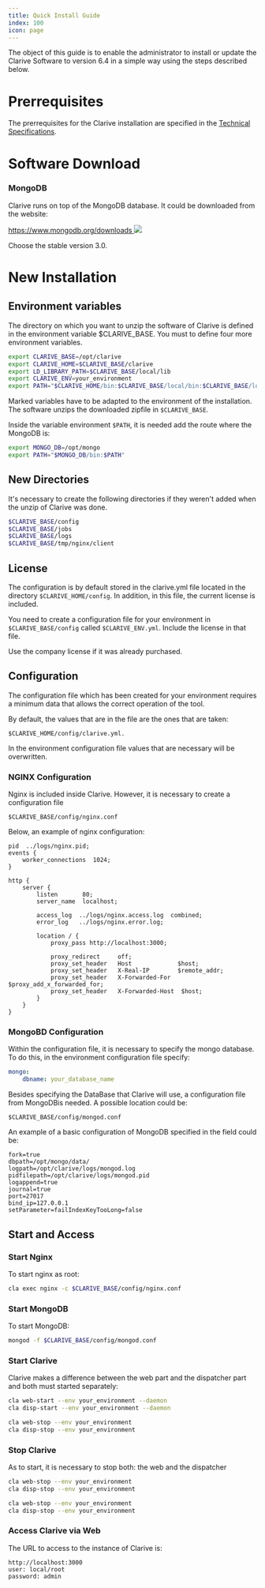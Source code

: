```yaml
---
title: Quick Install Guide
index: 100
icon: page
---
```


The object of this guide is to enable the administrator to install
or update the Clarive Software to version 6.4 in a simple way using the steps described below.

# Prerrequisites

The prerrequisites for the Clarive installation are
specified in the [Technical Specifications](setup/specs).

# Software Download

<!-- Waiting for a solution to how customers can download Clarive software

The Clarive installable files are available here:

[http://www.clarive.com/install <img class='ext-link' src='static/images/icons/new_window_link.svg' />](http://www.clarive.com/install)

In case you don’t find a good version for your operating system,
please contact our support at `support@clarive.com`.

Follow the steps specified in the install website.
In this guide this information is extended for the users that need it. -->

### MongoDB

Clarive runs on top of the MongoDB database.
It could be downloaded from the website:

[https://www.mongodb.org/downloads <img class='ext-link' src='static/images/icons/new_window_link.svg' />](https://www.mongodb.org/downloads )

Choose the stable version 3.0.

# New Installation

## Environment variables

The directory on which you want to unzip the software of
Clarive is defined in the environment variable $CLARIVE_BASE.
You must to define four more environment variables.

```bash
export CLARIVE_BASE=/opt/clarive
export CLARIVE_HOME=$CLARIVE_BASE/clarive
export LD_LIBRARY_PATH=$CLARIVE_BASE/local/lib
export CLARIVE_ENV=your_environment
export PATH="$CLARIVE_HOME/bin:$CLARIVE_BASE/local/bin:$CLARIVE_BASE/local/sbin:$PATH"
```
Marked variables have to be adapted to the environment of
the installation. The software unzips the downloaded zipfile in `$CLARIVE_BASE`.

Inside the variable environment `$PATH`, it is needed add the route where the MongoDB is:

```bash
export MONGO_DB=/opt/mongo
export PATH="$MONGO_DB/bin:$PATH"
```

## New Directories

It's necessary to create the following directories if they weren't added when the
unzip of Clarive was done.

```bash
$CLARIVE_BASE/config
$CLARIVE_BASE/jobs
$CLARIVE_BASE/logs
$CLARIVE_BASE/tmp/nginx/client
```

## License

The configuration is by default stored in the clarive.yml file located in the
directory `$CLARIVE_HOME/config`. In addition, in this file, the current license is included.

You need to create a configuration file for your environment in
`$CLARIVE_BASE/config` called `$CLARIVE_ENV.yml`. Include the license in that file.

Use the company license if it was already purchased.

## Configuration

The configuration file which has been created for your environment
requires a minimum data that allows the correct operation of the tool.

By default, the values that are in the file are the ones that are taken:

    $CLARIVE_HOME/config/clarive.yml.

In the environment configuration file values that are necessary will be overwritten.

### NGINX Configuration

Nginx is included inside Clarive. However, it is necessary
to create a configuration file

    $CLARIVE_BASE/config/nginx.conf

Below, an example of nginx configuration:

```nginx
pid  ../logs/nginx.pid;
events {
    worker_connections  1024;
}

http {
    server {
        listen       80;
        server_name  localhost;

        access_log  ../logs/nginx.access.log  combined;
        error_log   ../logs/nginx.error.log;

        location / {
            proxy_pass http://localhost:3000;

            proxy_redirect     off;
            proxy_set_header   Host             $host;
            proxy_set_header   X-Real-IP        $remote_addr;
            proxy_set_header   X-Forwarded-For  $proxy_add_x_forwarded_for;
            proxy_set_header   X-Forwarded-Host  $host;
        }
    }
}
```

### MongoBD Configuration

Within the configuration file, it is necessary to specify the mongo database.
To do this, in the environment configuration file specify:

```yaml
mongo:
    dbname: your_database_name
```

Besides specifying the DataBase that Clarive will use, a configuration file from MongoDBis needed.
A possible location could be:

    $CLARIVE_BASE/config/mongod.conf

An example of a basic configuration of MongoDB
specified in the field could be:

```properties
fork=true
dbpath=/opt/mongo/data/
logpath=/opt/clarive/logs/mongod.log
pidfilepath=/opt/clarive/logs/mongod.pid
logappend=true
journal=true
port=27017
bind_ip=127.0.0.1
setParameter=failIndexKeyTooLong=false
```

## Start and Access

### Start Nginx

To start nginx as root:

```bash
cla exec nginx -c $CLARIVE_BASE/config/nginx.conf
```

### Start MongoDB

To start MongoDB:

```bash
mongod -f $CLARIVE_BASE/config/mongod.conf
```

### Start Clarive

Clarive makes a difference between the web part
and the dispatcher part and both must started separately:

```bash
cla web-start --env your_environment --daemon
cla disp-start --env your_environment --daemon

cla web-stop --env your_environment
cla disp-stop --env your_environment
```

### Stop Clarive

As to start, it is necessary to stop both: the web and the dispatcher

```bash
cla web-stop --env your_environment
cla disp-stop --env your_environment

cla web-stop --env your_environment
cla disp-stop --env your_environment
```

### Access Clarive via Web

The URL to access to the instance of Clarive is:

    http://localhost:3000
    user: local/root
    password: admin

